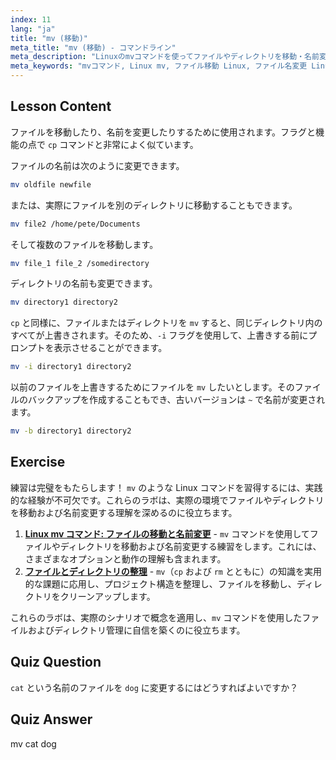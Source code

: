 ```yaml
---
index: 11
lang: "ja"
title: "mv (移動)"
meta_title: "mv (移動) - コマンドライン"
meta_description: "Linuxのmvコマンドを使ってファイルやディレクトリを移動・名前変更する方法を学びましょう。そのオプションを理解し、上書きを防ぎます。Linuxの旅を始めましょう！"
meta_keywords: "mvコマンド, Linux mv, ファイル移動 Linux, ファイル名変更 Linux, Linuxチュートリアル, 初心者, Linuxガイド"
---
```


## Lesson Content

ファイルを移動したり、名前を変更したりするために使用されます。フラグと機能の点で `cp` コマンドと非常によく似ています。

ファイルの名前は次のように変更できます。

```bash
mv oldfile newfile
```

または、実際にファイルを別のディレクトリに移動することもできます。

```bash
mv file2 /home/pete/Documents
```

そして複数のファイルを移動します。

```bash
mv file_1 file_2 /somedirectory
```

ディレクトリの名前も変更できます。

```bash
mv directory1 directory2
```

`cp` と同様に、ファイルまたはディレクトリを `mv` すると、同じディレクトリ内のすべてが上書きされます。そのため、`-i` フラグを使用して、上書きする前にプロンプトを表示させることができます。

```bash
mv -i directory1 directory2
```

以前のファイルを上書きするためにファイルを `mv` したいとします。そのファイルのバックアップを作成することもでき、古いバージョンは `~` で名前が変更されます。

```bash
mv -b directory1 directory2
```

## Exercise

練習は完璧をもたらします！ `mv` のような Linux コマンドを習得するには、実践的な経験が不可欠です。これらのラボは、実際の環境でファイルやディレクトリを移動および名前変更する理解を深めるのに役立ちます。

1. **[Linux mv コマンド: ファイルの移動と名前変更](https://labex.io/ja/labs/linux-linux-mv-command-file-moving-and-renaming-209743)** - `mv` コマンドを使用してファイルやディレクトリを移動および名前変更する練習をします。これには、さまざまなオプションと動作の理解も含まれます。
2. **[ファイルとディレクトリの整理](https://labex.io/ja/labs/linux-organizing-files-and-directories-387877)** - `mv`（`cp` および `rm` とともに）の知識を実用的な課題に応用し、プロジェクト構造を整理し、ファイルを移動し、ディレクトリをクリーンアップします。

これらのラボは、実際のシナリオで概念を適用し、`mv` コマンドを使用したファイルおよびディレクトリ管理に自信を築くのに役立ちます。

## Quiz Question

`cat` という名前のファイルを `dog` に変更するにはどうすればよいですか？

## Quiz Answer

mv cat dog